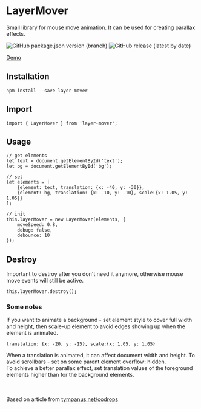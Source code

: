 # LayerMover

Small library for mouse move animation. It can be used for creating parallax effects.

![GitHub package.json version (branch)](https://img.shields.io/github/package-json/v/100janovic/layermover/master)
![GitHub release (latest by date)](https://img.shields.io/github/v/release/100janovic/layermover)

[Demo](https://100janovic.github.io/projects/layermover)

## Installation
```
npm install --save layer-mover
```

## Import
```
import { LayerMover } from 'layer-mover';
```

## Usage

```
// get elements
let text = document.getElementById('text');
let bg = document.getElementById('bg');

// set
let elements = [
    {element: text, translation: {x: -40, y: -30}},
    {element: bg, translation: {x: -10, y: -10}, scale:{x: 1.05, y: 1.05}}
];

// init
this.layerMover = new LayerMover(elements, {
    moveSpeed: 0.8,
    debug: false,
    debounce: 10
});
```

## Destroy

Important to destroy after you don't need it anymore, otherwise mouse move events will still be active.

```
this.layerMover.destroy();
```

### Some notes

If you want to animate a background - set element style to cover full width and height, 
then scale-up element to avoid edges showing up when the element is animated.

```
translation: {x: -20, y: -15}, scale:{x: 1.05, y: 1.05}
```

When a translation is animated, it can affect document width and height. 
To avoid scrollbars - set on some parent element overflow: hidden.
<br/>
To achieve a better parallax effect, set translation values of the foreground elements higher than for the background elements.


<br /><br />
Based on article from [tympanus.net/codrops](https://tympanus.net/codrops/)